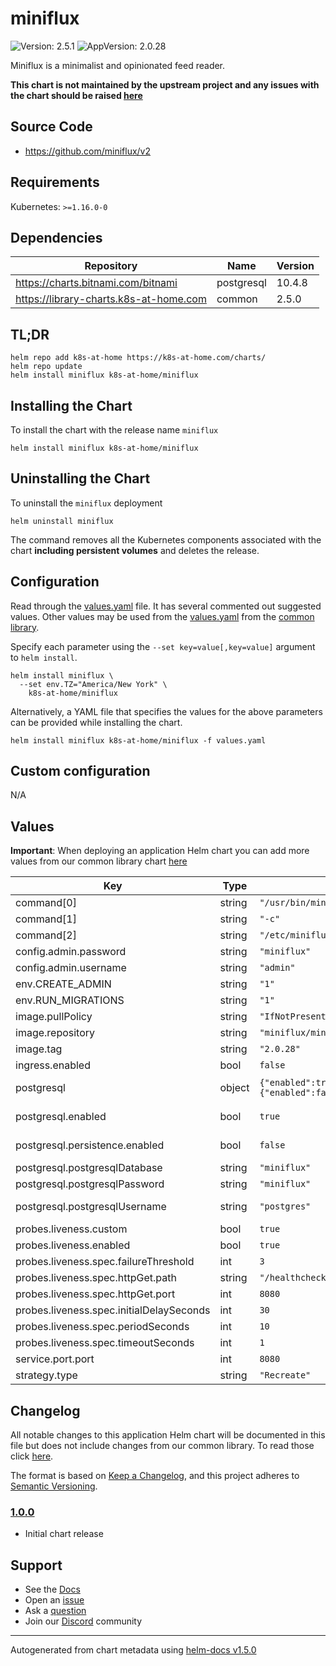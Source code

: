 # miniflux

![Version: 2.5.1](https://img.shields.io/badge/Version-2.5.1-informational?style=flat-square) ![AppVersion: 2.0.28](https://img.shields.io/badge/AppVersion-2.0.28-informational?style=flat-square)

Miniflux is a minimalist and opinionated feed reader.

**This chart is not maintained by the upstream project and any issues with the chart should be raised [here](https://github.com/k8s-at-home/charts/issues/new/choose)**

## Source Code

* <https://github.com/miniflux/v2>

## Requirements

Kubernetes: `>=1.16.0-0`

## Dependencies

| Repository | Name | Version |
|------------|------|---------|
| https://charts.bitnami.com/bitnami | postgresql | 10.4.8 |
| https://library-charts.k8s-at-home.com | common | 2.5.0 |

## TL;DR

```console
helm repo add k8s-at-home https://k8s-at-home.com/charts/
helm repo update
helm install miniflux k8s-at-home/miniflux
```

## Installing the Chart

To install the chart with the release name `miniflux`

```console
helm install miniflux k8s-at-home/miniflux
```

## Uninstalling the Chart

To uninstall the `miniflux` deployment

```console
helm uninstall miniflux
```

The command removes all the Kubernetes components associated with the chart **including persistent volumes** and deletes the release.

## Configuration

Read through the [values.yaml](./values.yaml) file. It has several commented out suggested values.
Other values may be used from the [values.yaml](https://github.com/k8s-at-home/library-charts/tree/main/charts/stable/common/values.yaml) from the [common library](https://github.com/k8s-at-home/library-charts/tree/main/charts/stable/common).

Specify each parameter using the `--set key=value[,key=value]` argument to `helm install`.

```console
helm install miniflux \
  --set env.TZ="America/New York" \
    k8s-at-home/miniflux
```

Alternatively, a YAML file that specifies the values for the above parameters can be provided while installing the chart.

```console
helm install miniflux k8s-at-home/miniflux -f values.yaml
```

## Custom configuration

N/A

## Values

**Important**: When deploying an application Helm chart you can add more values from our common library chart [here](https://github.com/k8s-at-home/library-charts/tree/main/charts/stable/common)

| Key | Type | Default | Description |
|-----|------|---------|-------------|
| command[0] | string | `"/usr/bin/miniflux"` |  |
| command[1] | string | `"-c"` |  |
| command[2] | string | `"/etc/miniflux.conf"` |  |
| config.admin.password | string | `"miniflux"` |  |
| config.admin.username | string | `"admin"` |  |
| env.CREATE_ADMIN | string | `"1"` |  |
| env.RUN_MIGRATIONS | string | `"1"` |  |
| image.pullPolicy | string | `"IfNotPresent"` |  |
| image.repository | string | `"miniflux/miniflux"` |  |
| image.tag | string | `"2.0.28"` |  |
| ingress.enabled | bool | `false` |  |
| postgresql | object | `{"enabled":true,"persistence":{"enabled":false},"postgresqlDatabase":"miniflux","postgresqlPassword":"miniflux","postgresqlUsername":"postgres"}` | Bitnami postgres chart. For more options see https://github.com/bitnami/charts/tree/master/bitnami/postgresql |
| postgresql.enabled | bool | `true` | true: use bitnami postgres instance -- false: use your own postgres instance |
| postgresql.persistence.enabled | bool | `false` | if database is stored to a PVC. Set to true when you are done testing. |
| postgresql.postgresqlDatabase | string | `"miniflux"` | Postgres database |
| postgresql.postgresqlPassword | string | `"miniflux"` | Postgres user password |
| postgresql.postgresqlUsername | string | `"postgres"` | Postgres user -- Needs to be superuser to create hstore extension |
| probes.liveness.custom | bool | `true` |  |
| probes.liveness.enabled | bool | `true` |  |
| probes.liveness.spec.failureThreshold | int | `3` |  |
| probes.liveness.spec.httpGet.path | string | `"/healthcheck"` |  |
| probes.liveness.spec.httpGet.port | int | `8080` |  |
| probes.liveness.spec.initialDelaySeconds | int | `30` |  |
| probes.liveness.spec.periodSeconds | int | `10` |  |
| probes.liveness.spec.timeoutSeconds | int | `1` |  |
| service.port.port | int | `8080` |  |
| strategy.type | string | `"Recreate"` |  |

## Changelog

All notable changes to this application Helm chart will be documented in this file but does not include changes from our common library. To read those click [here](https://github.com/k8s-at-home/charts/tree/master/charts/common/README.md#Changelog).

The format is based on [Keep a Changelog](https://keepachangelog.com/en/1.0.0/), and this project adheres to [Semantic Versioning](https://semver.org/spec/v2.0.0.html).

### [1.0.0]

- Initial chart release

[1.0.0]: https://github.com/k8s-at-home/charts/tree/miniflux-1.0.0/charts/home-assistant

## Support

- See the [Docs](https://docs.k8s-at-home.com/our-helm-charts/getting-started/)
- Open an [issue](https://github.com/k8s-at-home/charts/issues/new/choose)
- Ask a [question](https://github.com/k8s-at-home/organization/discussions)
- Join our [Discord](https://discord.gg/sTMX7Vh) community

----------------------------------------------
Autogenerated from chart metadata using [helm-docs v1.5.0](https://github.com/norwoodj/helm-docs/releases/v1.5.0)
